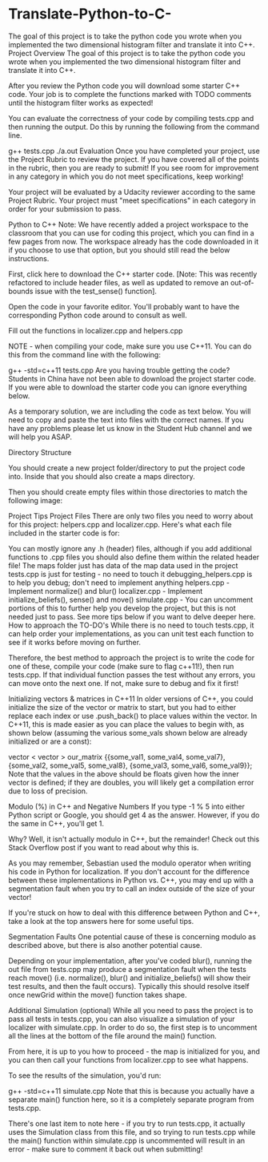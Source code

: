 # Translate-Python-to-C-
The goal of this project is to take the python code you wrote when you implemented the two dimensional histogram filter and translate it into C++.
Project Overview
The goal of this project is to take the python code you wrote when you implemented the two dimensional histogram filter and translate it into C++.

After you review the Python code you will download some starter C++ code. Your job is to complete the functions marked with TODO comments until the histogram filter works as expected!

You can evaluate the correctness of your code by compiling tests.cpp and then running the output. Do this by running the following from the command line.

g++ tests.cpp
./a.out
Evaluation
Once you have completed your project, use the Project Rubric to review the project. If you have covered all of the points in the rubric, then you are ready to submit! If you see room for improvement in any category in which you do not meet specifications, keep working!

Your project will be evaluated by a Udacity reviewer according to the same Project Rubric. Your project must "meet specifications" in each category in order for your submission to pass.

Python to C++
Note: We have recently added a project workspace to the classroom that you can use for coding this project, which you can find in a few pages from now. The workspace already has the code downloaded in it if you choose to use that option, but you should still read the below instructions.

First, click here to download the C++ starter code. [Note: This was recently refactored to include header files, as well as updated to remove an out-of-bounds issue with the test_sense() function].

Open the code in your favorite editor. You'll probably want to have the corresponding Python code around to consult as well.

Fill out the functions in localizer.cpp and helpers.cpp

NOTE - when compiling your code, make sure you use C++11. You can do this from the command line with the following:

g++ -std=c++11 tests.cpp
Are you having trouble getting the code?
Students in China have not been able to download the project starter code. If you were able to download the starter code you can ignore everything below.

As a temporary solution, we are including the code as text below. You will need to copy and paste the text into files with the correct names. If you have any problems please let us know in the Student Hub channel and we will help you ASAP.

Directory Structure

You should create a new project folder/directory to put the project code into. Inside that you should also create a maps directory.

Then you should create empty files within those directories to match the following image:

Project Tips
Project Files
There are only two files you need to worry about for this project: helpers.cpp and localizer.cpp. Here's what each file included in the starter code is for:

You can mostly ignore any .h (header) files, although if you add additional functions to .cpp files you should also define them within the related header file!
The maps folder just has data of the map data used in the project
tests.cpp is just for testing - no need to touch it
debugging_helpers.cpp is to help you debug; don't need to implement anything
helpers.cpp - Implement normalize() and blur()
localizer.cpp - Implement initialize_beliefs(), sense() and move()
simulate.cpp - You can uncomment portions of this to further help you develop the project, but this is not needed just to pass. See more tips below if you want to delve deeper here.
How to approach the TO-DO's
While there is no need to touch tests.cpp, it can help order your implementations, as you can unit test each function to see if it works before moving on further.

Therefore, the best method to approach the project is to write the code for one of these, compile your code (make sure to flag c++11!), then run tests.cpp. If that individual function passes the test without any errors, you can move onto the next one. If not, make sure to debug and fix it first!

Initializing vectors & matrices in C++11
In older versions of C++, you could initialize the size of the vector or matrix to start, but you had to either replace each index or use .push_back() to place values within the vector. In C++11, this is made easier as you can place the values to begin with, as shown below (assuming the various some_vals shown below are already initialized or are a const):

vector < vector <float> > our_matrix {{some_val1, some_val4, some_val7},
                                      {some_val2, some_val5, some_val8}, 
                                      {some_val3, some_val6, some_val9}};
Note that the values in the above should be floats given how the inner vector is defined; if they are doubles, you will likely get a compilation error due to loss of precision.

Modulo (%) in C++ and Negative Numbers
If you type -1 % 5 into either Python script or Google, you should get 4 as the answer. However, if you do the same in C++, you'll get 1.

Why? Well, it isn't actually modulo in C++, but the remainder! Check out this Stack Overflow post if you want to read about why this is.

As you may remember, Sebastian used the modulo operator when writing his code in Python for localization. If you don't account for the difference between these implementations in Python vs. C++, you may end up with a segmentation fault when you try to call an index outside of the size of your vector!

If you're stuck on how to deal with this difference between Python and C++, take a look at the top answers here for some useful tips.

Segmentation Faults
One potential cause of these is concerning modulo as described above, but there is also another potential cause.

Depending on your implementation, after you've coded blur(), running the out file from tests.cpp may produce a segmentation fault when the tests reach move() (i.e. normalize(), blur() and initialize_beliefs() will show their test results, and then the fault occurs). Typically this should resolve itself once newGrid within the move() function takes shape.

Additional Simulation (optional)
While all you need to pass the project is to pass all tests in tests.cpp, you can also visualize a simulation of your localizer with simulate.cpp. In order to do so, the first step is to uncomment all the lines at the bottom of the file around the main() function.

From here, it is up to you how to proceed - the map is initialized for you, and you can then call your functions from localizer.cpp to see what happens.

To see the results of the simulation, you'd run:

g++ -std=c++11 simulate.cpp
Note that this is because you actually have a separate main() function here, so it is a completely separate program from tests.cpp.

There's one last item to note here - if you try to run tests.cpp, it actually uses the Simulation class from this file, and so trying to run tests.cpp while the main() function within simulate.cpp is uncommented will result in an error - make sure to comment it back out when submitting!
